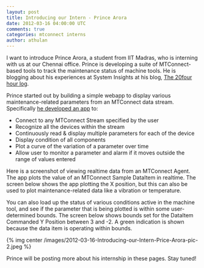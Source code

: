 ```yaml
---           
layout: post
title: Introducing our Intern - Prince Arora
date: 2012-03-16 04:00:00 UTC
comments: true
categories: mtconnect interns
author: athulan
---
```


I want to introduce Prince Arora, a student from IIT Madras, who is interning with us at our Chennai office. Prince is developing a suite of MTConnect-based tools to track the maintenance status of machine tools. He is blogging about his experiences at System Insights at his blog, [The 20four hour log](http://princearora.in).

Prince started out by building a simple webapp to display various maintenance-related parameters from an MTConnect data stream. Specifically [he developed an app](http://princearora.wordpress.com/2012/02/14/mtconnect-the-problem-statement/) to:

* Connect to any MTConnect Stream specified by the user
* Recognize all the devices within the stream
* Continuously read & display multiple parameters for each of the device
* Display condition of all components
* Plot a curve of the variation of a parameter over time
* Allow user to monitor a parameter and alarm if it moves outside the range of values entered

Here is a screenshot of viewing realtime data from an MTConnect Agent. The app plots the value of an MTConnect Sample DataItem in realtime. The screen below shows the app plotting the X position, but this can also be used to plot maintenance-related data like a vibration or temperature.

You can also load up the status of various conditions active in the machine tool, and see if the parameter that is being plotted is within some user-determined bounds. The screen below shows bounds set for the DataItem Commanded Y Position between 3 and -2. A green indication is shown because the data item is operating within bounds.

{% img center /images/2012-03-16-Introducing-our-Intern-Price-Arora-pic-2.jpeg %}

Prince will be posting more about his internship in these pages. Stay tuned!
